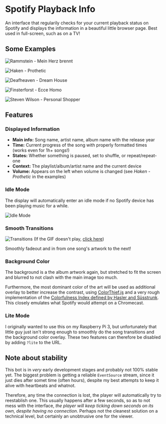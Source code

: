 # Spotify Playback Info

An interface that regularily checks for your current playback status on Spotify and displays the information in a beautiful little browser page. Best used in full-screen, such as on a TV!

## Some Examples

![Rammstein - Mein Herz brennt](https://i.imgur.com/711oYL9.png)

![Haken - Prothetic](https://i.imgur.com/vBBLKkq.png)

![Deafheaven - Dream House](https://i.imgur.com/FO64o96.png)

![Finsterforst - Ecce Homo](https://i.imgur.com/p3OGz6s.png)

![Steven Wilson - Personal Shopper](https://i.imgur.com/JKhjSXn.png)

## Features

### Displayed Information

* **Main info:** Song name, artist name, album name with the release year
* **Time:** Current progress of the song with properly formatted times (works even for 1h+ songs!)
* **States:** Whether something is paused, set to shuffle, or repeat/repeat-one
* **Context:** The playlist/album/artist name and the current device
* **Volume:** Appears on the left when volume is changed (see _Haken - Prothetic_ in the examples)

### Idle Mode

The display will automatically enter an idle mode if no Spotify device has been playing music for a while.

![Idle Mode](https://i.imgur.com/js9NlQk.png)

### Smooth Transitions

![Transitions](https://s2.gifyu.com/images/playback-fading.gif)
(If the GIF doesn't play, [click here](https://s2.gifyu.com/images/playback-fading.gif))

Smoothly fadeout and in from one song's artwork to the next!

### Background Color

The background is a the album artwork again, but stretched to fit the screen and blurred to not clash with the main image too much.

Furthermore, the most dominant color of the art will be used as additional overlay to better increase the contrast, using [ColorThief.js](https://lokeshdhakar.com/projects/color-thief) and a very rough implementation of the [Colorfulness Index defined by Hasler and Süsstrunk](https://infoscience.epfl.ch/record/33994/files/HaslerS03.pdf). This closely emulates what Spotify would attempt on a Chromecast.

### Lite Mode

I originally wanted to use this on my Raspberry Pi 3, but unfortunately that little guy just isn't strong enough to smoothly do the song transitions and the background color overlay. These two features can therefore be disabled by adding `?lite` to the URL.

## Note about stability

This bot is in *very* early development stages and probably not 100% stable yet. The biggest problem is getting a reliable `EventSource` stream, since it just dies after somet time (often hours), despite my best attempts to keep it alive with heartbeats and whatnot.

Therefore, any time the connection is lost, the player will automatically try to reestablish one. This usually happens after a few seconds, so as to not mess with the interface, _the player will keep ticking down seconds on its own, despite having no connection_. Perhaps not the cleanest solution on a technical level, but certainly an unobtrusive one for the viewer.
